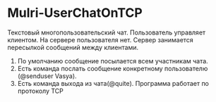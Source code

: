 # Mulri-UserChatOnTCP
Текстовый многопользовательский чат. Пользователь управляет клиентом. На сервере пользователя нет. Сервер занимается пересылкой сообщений между клиентами.
1. По умолчанию сообщение посылается всем участникам чата.
2. Есть команда послать сообщение конкретному пользователю (@senduser Vasya).
3. Есть команда выхода из чата(@quite).
Программа работает по протоколу TCP
